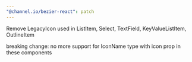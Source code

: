 ```yaml
---
"@channel.io/bezier-react": patch
---
```


Remove LegacyIcon used in ListItem, Select, TextField, KeyValueListItem, OutlineItem

breaking change: no more support for IconName type with icon prop in these components
